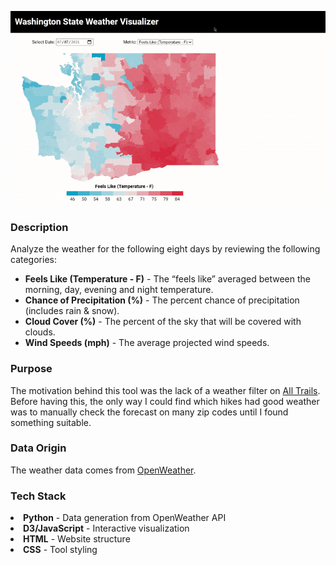 <kbd><img src="images/readme_viz.gif" /></kbd>

### Description
  <p>Analyze the weather for the following eight days by reviewing the following categories:</p>
  <ul>
      <li><b>Feels Like (Temperature - F)</b> - The “feels like” averaged between the morning, day, evening and night temperature.</li>
      <li><b>Chance of Precipitation (%)</b> - The percent chance of precipitation (includes rain & snow).</li>
      <li><b>Cloud Cover (%)</b> - The percent of the sky that will be covered with clouds.</li>
      <li><b>Wind Speeds (mph)</b> - The average projected wind speeds.</li>
  </ul>

### Purpose
  <p>The motivation behind this tool was the lack of a weather filter on <a href="https://www.alltrails.com/">All Trails</a>. Before having this, the only way I could find which hikes had good weather was to manually check the forecast on many zip codes until I found something suitable.</p>

### Data Origin
  <p>The weather data comes from <a href="https://openweathermap.org/">OpenWeather</a>.</p>

### Tech Stack
  <li><b>Python</b> - Data generation from OpenWeather API</li>
  <li><b>D3/JavaScript</b> - Interactive visualization</li>
  <li><b>HTML</b> - Website structure</li>
  <li><b>CSS</b> - Tool styling</li>

